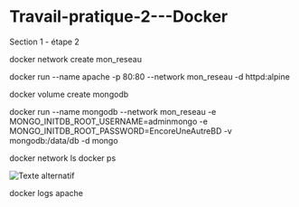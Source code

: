 # Travail-pratique-2---Docker

Section 1 - étape 2

docker network create mon_reseau

docker run --name apache -p 80:80 --network mon_reseau -d httpd:alpine

docker volume create mongodb

docker run --name mongodb --network mon_reseau -e MONGO_INITDB_ROOT_USERNAME=adminmongo -e MONGO_INITDB_ROOT_PASSWORD=EncoreUneAutreBD -v mongodb:/data/db -d mongo

docker network ls
docker ps

![Texte alternatif]([URL_de_l'image](https://github.com/jeanphilippecyr/Travail-pratique-2---Docker/blob/main/images/Screenshot%202023-12-04%20093047.png)https://github.com/jeanphilippecyr/Travail-pratique-2---Docker/blob/main/images/Screenshot%202023-12-04%20093047.png)

docker logs apache
